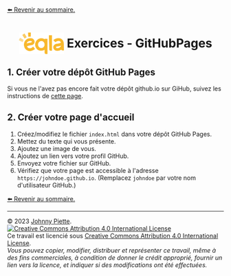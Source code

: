 [:arrow_left: Revenir au sommaire.](./README.md#sommaire)

<h1 id="Exercices" style="display: flex; align-items: center; justify-content: center;">
    <img src="/media/eqla.png" style="height:50px" alt="Logo d'Eqla">
    &nbsp;Exercices - GitHubPages
</h1>

## 1. Créer votre dépôt GitHub Pages
Si vous ne l'avez pas encore fait votre dépôt github.io sur GiHub, suivez les instructions de [cette page](/Theo/1.%20Git.md#401-créons-le-dépôt-sur-github).

## 2. Créer votre page d'accueil
1. Créez/modifiez le fichier `index.html` dans votre dépôt GitHub Pages.
2. Mettez du texte qui vous présente.
3. Ajoutez une image de vous.
4. Ajoutez un lien vers votre profil GitHub.
5. Envoyez votre fichier sur GitHub.
6. Vérifiez que votre page est accessible à l'adresse `https://johndoe.github.io`. (Remplacez `johndoe` par votre nom d'utilisateur GitHub.)

[:arrow_left: Revenir au sommaire.](./README.md#sommaire)

---
&copy; 2023 [Johnny Piette](https://github.com/ZamBoyle).  
[![Creative Commons Attribution 4.0 International License](https://i.creativecommons.org/l/by/4.0/88x31.png)](https://creativecommons.org/licenses/by/4.0/)  
Ce travail est licencié sous [Creative Commons Attribution 4.0 International License](https://creativecommons.org/licenses/by/4.0/).   
_Vous pouvez copier, modifier, distribuer et représenter ce travail, même à des fins commerciales, à condition de donner le crédit approprié, fournir un lien vers la licence, et indiquer si des modifications ont été effectuées._